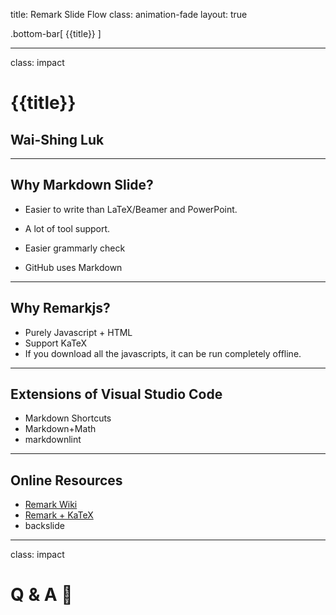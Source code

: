 title: Remark Slide Flow
class: animation-fade
layout: true

<!-- This slide will serve as the base layout for all your slides -->

.bottom-bar[
{{title}}
]

---

class: impact

# {{title}}

## Wai-Shing Luk

---

## Why Markdown Slide?

- Easier to write than LaTeX/Beamer and PowerPoint.

- A lot of tool support.

- Easier grammarly check

- GitHub uses Markdown

---

## Why Remarkjs?

- Purely Javascript + HTML
- Support KaTeX
- If you download all the javascripts, it can be run completely offline.

---

## Extensions of Visual Studio Code

- Markdown Shortcuts
- Markdown+Math
- markdownlint

---

## Online Resources

- [Remark Wiki](https://github.com/gnab/remark/wiki)
- [Remark + KaTeX](https://github.com/gnab/remark/wiki/LaTeX-Using-KaTeX)
- backslide

---

class: impact

# Q & A 🙋
